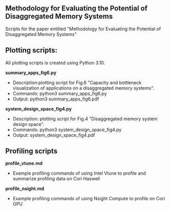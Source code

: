 ## Methodology for Evaluating the Potential of Disaggregated Memory Systems 
Scripts for the paper entitled "Methodology for Evaluating the Potential of Disaggregated Memory Systems" 

## Plotting scripts:
All plotting scripts is created using Python 3.10.

**summary_apps_fig6.py** 

- Description:plotting script for Fig.6 "Capacity and bottleneck visualization of applications on a disaggregated memory systems". 
- Commands: python3 summary_apps_fig6.py
- Output: python3 summary_apps_fig6.pdf

**system_design_space_fig4.py** 

- Description: plotting script for Fig.4 "Disaggregated memory system design space". 
- Commands: python3 system_design_space_fig4.py
- Output: system_design_space_fig4.pdf

## Profiling scripts

**profile_vtune.md**

- Example profiling commands of using Intel Vtune to profile and summarize profiling data on Cori Haswell

**profile_nsight.md**

- Example profiling commands of using Nsight Compute to profile on Cori GPU
